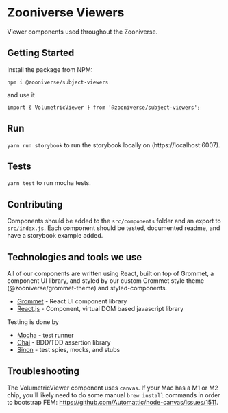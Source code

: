# Zooniverse Viewers

Viewer components used throughout the Zooniverse.

## Getting Started

Install the package from NPM:

```
npm i @zooniverse/subject-viewers
```

and use it

```
import { VolumetricViewer } from '@zooniverse/subject-viewers';
```

## Run

`yarn run storybook` to run the storybook locally on (https://localhost:6007).

## Tests

`yarn test` to run mocha tests.

## Contributing

Components should be added to the `src/components` folder and an export to `src/index.js`. Each component should be tested, documented readme, and have a storybook example added.

## Technologies and tools we use

All of our components are written using React, built on top of Grommet, a component UI library, and styled by our custom Grommet style theme (@zooniverse/grommet-theme) and styled-components.

- [Grommet](https://v2.grommet.io/components) - React UI component library
- [React.js](https://reactjs.org/) - Component, virtual DOM based javascript library

Testing is done by

- [Mocha](https://mochajs.org/) - test runner
- [Chai](https://www.chaijs.com/) - BDD/TDD assertion library
- [Sinon](https://sinonjs.org) - test spies, mocks, and stubs

## Troubleshooting

The VolumetricViewer component uses `canvas`. If your Mac has a M1 or M2 chip, you'll likely need to do some manual `brew install` commands in order to bootstrap FEM: https://github.com/Automattic/node-canvas/issues/1511.
